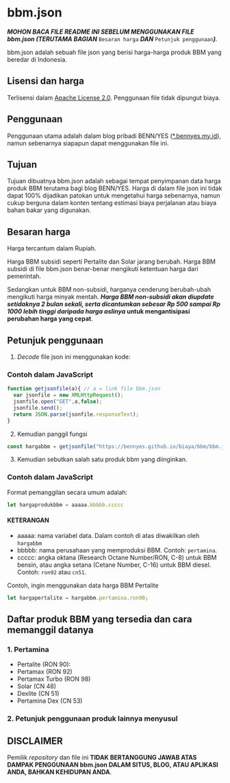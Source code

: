 # bbm.json

**_MOHON BACA FILE README INI SEBELUM MENGGUNAKAN FILE bbm.json (TERUTAMA BAGIAN_** ```Besaran harga``` **_DAN_** ```Petunjuk penggunaan```**_)_**.

bbm.json adalah sebuah file json yang berisi harga-harga produk BBM yang beredar di Indonesia.

## Lisensi dan harga
Terlisensi dalam [Apache License 2.0](https://github.com/bennyes/bennyes.github.io/blob/main/LICENSE). Penggunaan file tidak dipungut biaya.

## Penggunaan

Penggunaan utama adalah dalam blog pribadi BENN/YES ([\*.bennyes.my.id](https://www.bennyes.my.id)), namun sebenarnya siapapun dapat menggunakan file ini.

## Tujuan

Tujuan dibuatnya bbm.json adalah sebagai tempat penyimpanan data harga produk BBM terutama bagi blog BENN/YES. Harga di dalam file json ini tidak dapat 100% dijadikan patokan untuk mengetahui harga sebenarnya, namun cukup berguna dalam konten tentang estimasi biaya perjalanan atau biaya bahan bakar yang digunakan.

## Besaran harga

Harga tercantum dalam Rupiah.

Harga BBM subsidi seperti Pertalite dan Solar jarang berubah. Harga BBM subsidi di file bbm.json benar-benar mengikuti ketentuan harga dari pemerintah.

Sedangkan untuk BBM non-subsidi, harganya cenderung berubah-ubah mengikuti harga minyak mentah. **_Harga BBM non-subsidi akan diupdate setidaknya 2 bulan sekali, serta dicantumkan sebesar Rp 500 sampai Rp 1000 lebih tinggi daripada harga aslinya_ untuk mengantisipasi perubahan harga yang cepat**.

## Petunjuk penggunaan

1. *Decode* file json ini menggunakan kode:

### Contoh dalam JavaScript
```javascript
function getjsonfile(a){ // a = link file bbm.json
  var jsonfile = new XMLHttpRequest();
  jsonfile.open("GET",a,false);
  jsonfile.send();
  return JSON.parse(jsonfile.responseText);
}
```

2. Kemudian panggil fungsi

```javascript
const hargabbm = getjsonfile("https://bennyes.github.io/biaya/bbm/bbm.json");
```

3. Kemudian sebutkan salah satu produk bbm yang diinginkan.

### Contoh dalam JavaScript

Format pemanggilan secara umum adalah:

```javascript
let hargaprodukbbm = aaaaa.bbbbb.ccccc
```
#### KETERANGAN
- aaaaa: nama variabel data. Dalam contoh di atas diwakilkan oleh ```hargabbm```
- bbbbb: nama perusahaan yang memproduksi BBM. Contoh: ```pertamina```.
- ccccc: angka oktana (Research Octane Number/RON, C-8) untuk BBM bensin, atau angka setana (Cetane Number, C-16) untuk BBM diesel. Contoh: ```ron92``` atau ```cn51```.


Contoh, ingin menggunakan data harga BBM Pertalite

```javascript
let hargapertalite = hargabbm.pertamina.ron90;
```

## Daftar produk BBM yang tersedia dan cara memanggil datanya
### 1. Pertamina
- Pertalite (RON 90):
- Pertamax (RON 92)
- Pertamax Turbo (RON 98)
- Solar (CN 48)
- Dexlite (CN 51)
- Pertamina Dex (CN 53)

### 2. Petunjuk penggunaan produk lainnya menyusul

## DISCLAIMER

Pemilik *repository* dan file ini **TIDAK BERTANGGUNG JAWAB ATAS DAMPAK PENGGUNAAN bbm.json DALAM SITUS, BLOG, ATAU APLIKASI ANDA, BAHKAN KEHIDUPAN ANDA**.
